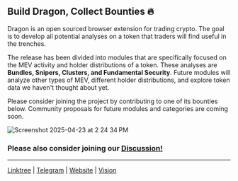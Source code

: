 ## Build Dragon, Collect Bounties 🔥

Dragon is an open sourced browser extension for trading crypto. The goal is to develop all potential analyses on a token that traders will find useful in the trenches.   

The release has been divided into modules that are specifically focused on the MEV activity and holder distributions of a token. These analyses are **Bundles, Snipers, Clusters, and Fundamental Security**. Future modules will analyze other types of MEV, different holder distributions, and explore token data we haven't thought about yet.

Please consider joining the project by contributing to one of its bounties below. Community proposals for future modules and categories are coming soon.

![Screenshot 2025-04-23 at 2 24 34 PM](https://github.com/user-attachments/assets/964752fe-c22d-4d18-aa41-b837014b3314)


### Please also consider joining our [Discussion!](https://github.com/orgs/alpha-dragon-org/discussions)

---

[Linktree](https://linktr.ee/alphadragon) |
[Telegram](https://t.me/+OU0SLVfcpEZhZWQx) | 
[Website](https://alpha-dragon.ai/index.html) | 
[Vision](https://dragon-12.gitbook.io/alpha-dragon)
